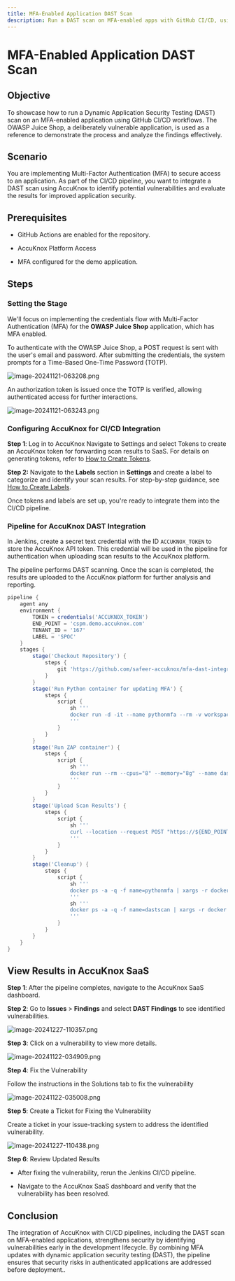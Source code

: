 ```yaml
---
title: MFA-Enabled Application DAST Scan
description: Run a DAST scan on MFA-enabled apps with GitHub CI/CD, using OWASP Juice Shop to detect vulnerabilities and analyze security risks.
---
```


# MFA-Enabled Application DAST Scan

## Objective

To showcase how to run a Dynamic Application Security Testing (DAST) scan on an MFA-enabled application using GitHub CI/CD workflows. The OWASP Juice Shop, a deliberately vulnerable application, is used as a reference to demonstrate the process and analyze the findings effectively.

## Scenario

You are implementing Multi-Factor Authentication (MFA) to secure access to an application. As part of the CI/CD pipeline, you want to integrate a DAST scan using AccuKnox to identify potential vulnerabilities and evaluate the results for improved application security.

## Prerequisites

- GitHub Actions are enabled for the repository.

- AccuKnox Platform Access

- MFA configured for the demo application.

## **Steps**

### Setting the Stage

We'll focus on implementing the credentials flow with Multi-Factor Authentication (MFA) for the **OWASP Juice Shop** application, which has MFA enabled.

To authenticate with the OWASP Juice Shop, a POST request is sent with the user's email and password. After submitting the credentials, the system prompts for a Time-Based One-Time Password (TOTP).



![image-20241121-063208.png](./images/mfa-dast/1.png)

An authorization token is issued once the TOTP is verified, allowing authenticated access for further interactions.



![image-20241121-063243.png](./images/mfa-dast/2.png)

### Configuring AccuKnox for CI/CD Integration

**Step 1**: Log in to AccuKnox Navigate to Settings and select Tokens to create an AccuKnox token for forwarding scan results to SaaS. For details on generating tokens, refer to [How to Create Tokens](https://help.accuknox.com/how-to/how-to-create-tokens/?h=token "https://help.accuknox.com/how-to/how-to-create-tokens/?h=token").

**Step 2:** Navigate to the **Labels** section in **Settings** and create a label to categorize and identify your scan results. For step-by-step guidance, see [How to Create Labels](https://help.accuknox.com/how-to/how-to-create-labels/?h=label "https://help.accuknox.com/how-to/how-to-create-labels/?h=label").

Once tokens and labels are set up, you're ready to integrate them into the CI/CD pipeline.

### **Pipeline for AccuKnox DAST Integration**

In Jenkins, create a secret text credential with the ID `ACCUKNOX_TOKEN` to store the AccuKnox API token. This credential will be used in the pipeline for authentication when uploading scan results to the AccuKnox platform.

The pipeline performs DAST scanning. Once the scan is completed, the results are uploaded to the AccuKnox platform for further analysis and reporting.

```groovy
pipeline {
    agent any
    environment {
        TOKEN = credentials('ACCUKNOX_TOKEN')
        END_POINT = 'cspm.demo.accuknox.com'
        TENANT_ID = '167'
        LABEL = 'SPOC'
    }
    stages {
        stage('Checkout Repository') {
            steps {
                git 'https://github.com/safeer-accuknox/mfa-dast-integration-accuknox'  // Replace with your repository URL
            }
        }
        stage('Run Python container for updating MFA') {
            steps {
                script {
                    sh '''
                    docker run -d -it --name pythonmfa --rm -v workspace/Accuknox-DAST:/wrk/:rw python:3.11-slim /bin/bash -c "pip install --no-cache-dir pyotp && python /wrk/scripts/mfa-gen.py"
                    '''
                }
            }
        }
        stage('Run ZAP container') {
            steps {
                script {
                    sh '''
                    docker run --rm --cpus="8" --memory="8g" --name dastscan -v workspace/Accuknox-DAST:/zap/wrk/:rw -u zap -i ghcr.io/zaproxy/zaproxy:stable zap.sh -addoninstall communityScripts -addoninstall jython -loglevel debug -cmd -autorun /zap/wrk/config-mfa.yaml
                    '''
                }
            }
        }
        stage('Upload Scan Results') {
            steps {
                script {
                    sh '''
                    curl --location --request POST "https://${END_POINT}/api/v1/artifact/?tenant_id=${TENANT_ID}&data_type=ZAP&label_id=${LABEL}&save_to_s3=false" --header "Tenant-Id: ${TENANT_ID}" --header "Authorization: Bearer ${TOKEN}" --form 'file=@"report.json"'
                    '''
                }
            }
        }
        stage('Cleanup') {
            steps {
                script {
                    sh '''
                    docker ps -a -q -f name=pythonmfa | xargs -r docker stop | xargs -r docker rm
                    '''
                    sh '''
                    docker ps -a -q -f name=dastscan | xargs -r docker stop | xargs -r docker rm
                    '''
                }
            }
        }
    }
}
```

## **View Results in AccuKnox SaaS**

**Step 1**: After the pipeline completes, navigate to the AccuKnox SaaS dashboard.

**Step 2**: Go to **Issues** > **Findings** and select **DAST Findings** to see identified vulnerabilities.



![image-20241227-110357.png](./images/mfa-dast/3.png)

**Step 3**: Click on a vulnerability to view more details.



![image-20241122-034909.png](./images/mfa-dast/4.png)

**Step 4**: Fix the Vulnerability

Follow the instructions in the Solutions tab to fix the vulnerability



![image-20241122-035008.png](./images/mfa-dast/5.png)

**Step 5**: Create a Ticket for Fixing the Vulnerability

Create a ticket in your issue-tracking system to address the identified vulnerability.



![image-20241227-110438.png](./images/mfa-dast/6.png)

**Step 6**: Review Updated Results

- After fixing the vulnerability, rerun the Jenkins CI/CD pipeline.

- Navigate to the AccuKnox SaaS dashboard and verify that the vulnerability has been resolved.

## **Conclusion**

The integration of AccuKnox with CI/CD pipelines, including the DAST scan on MFA-enabled applications, strengthens security by identifying vulnerabilities early in the development lifecycle. By combining MFA updates with dynamic application security testing (DAST), the pipeline ensures that security risks in authenticated applications are addressed before deployment..
